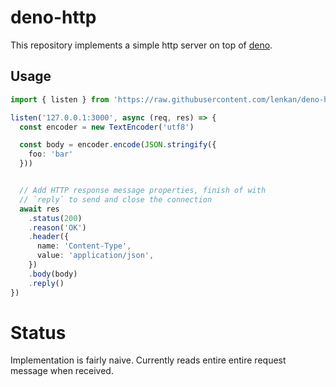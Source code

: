 # deno-http

This repository implements a simple http server on top of [deno](https://github.com/denoland/deno).

## Usage

```typescript
import { listen } from 'https://raw.githubusercontent.com/lenkan/deno-http/v0.0.1/src/http'

listen('127.0.0.1:3000', async (req, res) => {
  const encoder = new TextEncoder('utf8')

  const body = encoder.encode(JSON.stringify({
    foo: 'bar'
  }))


  // Add HTTP response message properties, finish of with
  // `reply` to send and close the connection
  await res
    .status(200)
    .reason('OK')
    .header({
      name: 'Content-Type',
      value: 'application/json',
    })
    .body(body)
    .reply()
})
```

# Status
Implementation is fairly naive. Currently reads entire entire request message when received.
